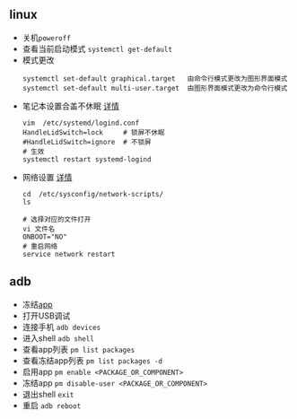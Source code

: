 ## linux
 * 关机`poweroff`
 * 查看当前启动模式 `systemctl get-default`
 * 模式更改
   ```
   systemctl set-default graphical.target   由命令行模式更改为图形界面模式
   systemctl set-default multi-user.target  由图形界面模式更改为命令行模式
   ```
 * 笔记本设置合盖不休眠 [详情](https://feishujun.blog.csdn.net/article/details/121534918?spm=1001.2101.3001.6661.1&utm_medium=distribute.pc_relevant_t0.none-task-blog-2%7Edefault%7ECTRLIST%7Edefault-1.pc_relevant_paycolumn_v2&depth_1-utm_source=distribute.pc_relevant_t0.none-task-blog-2%7Edefault%7ECTRLIST%7Edefault-1.pc_relevant_paycolumn_v2&utm_relevant_index=1)
   ```
   vim  /etc/systemd/logind.conf
   HandleLidSwitch=lock     # 锁屏不休眠
   #HandleLidSwitch=ignore  # 不锁屏
   # 生效
   systemctl restart systemd-logind
   ```
 * 网络设置 [详情](https://blog.csdn.net/yehuizhuang/article/details/79795603)
   ```
   cd  /etc/sysconfig/network-scripts/
   ls
   
   # 选择对应的文件打开
   vi 文件名
   ONBOOT="NO"
   # 重启网络
   service network restart
   ```

## adb
 * 冻结[app](https://ailitonia.com/archives/android%E6%89%8B%E6%9C%BA%E4%BD%BF%E7%94%A8adb%E5%86%BB%E7%BB%93-%E7%A6%81%E7%94%A8%E7%B3%BB%E7%BB%9F%E5%BA%94%E7%94%A8/)
 * 打开USB调试
 * 连接手机 `adb devices`
 * 进入shell `adb shell`
 * 查看app列表 `pm list packages`
 * 查看冻结app列表 `pm list packages -d`
 * 启用app `pm enable <PACKAGE_OR_COMPONENT>`
 * 冻结app `pm disable-user <PACKAGE_OR_COMPONENT>`
 * 退出shell `exit`
 * 重启 `adb reboot`
